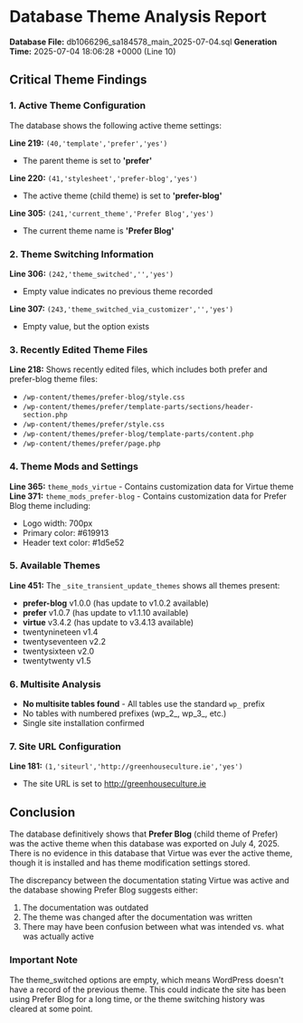 # Database Theme Analysis Report
**Database File:** db1066296_sa184578_main_2025-07-04.sql
**Generation Time:** 2025-07-04 18:06:28 +0000 (Line 10)

## Critical Theme Findings

### 1. Active Theme Configuration
The database shows the following active theme settings:

**Line 219:** `(40,'template','prefer','yes')`
- The parent theme is set to **'prefer'**

**Line 220:** `(41,'stylesheet','prefer-blog','yes')`
- The active theme (child theme) is set to **'prefer-blog'**

**Line 305:** `(241,'current_theme','Prefer Blog','yes')`
- The current theme name is **'Prefer Blog'**

### 2. Theme Switching Information
**Line 306:** `(242,'theme_switched','','yes')`
- Empty value indicates no previous theme recorded

**Line 307:** `(243,'theme_switched_via_customizer','','yes')`
- Empty value, but the option exists

### 3. Recently Edited Theme Files
**Line 218:** Shows recently edited files, which includes both prefer and prefer-blog theme files:
- `/wp-content/themes/prefer-blog/style.css`
- `/wp-content/themes/prefer/template-parts/sections/header-section.php`
- `/wp-content/themes/prefer/style.css`
- `/wp-content/themes/prefer-blog/template-parts/content.php`
- `/wp-content/themes/prefer/page.php`

### 4. Theme Mods and Settings
**Line 365:** `theme_mods_virtue` - Contains customization data for Virtue theme
**Line 371:** `theme_mods_prefer-blog` - Contains customization data for Prefer Blog theme including:
- Logo width: 700px
- Primary color: #619913
- Header text color: #1d5e52

### 5. Available Themes
**Line 451:** The `_site_transient_update_themes` shows all themes present:
- **prefer-blog** v1.0.0 (has update to v1.0.2 available)
- **prefer** v1.0.7 (has update to v1.1.10 available)
- **virtue** v3.4.2 (has update to v3.4.13 available)
- twentynineteen v1.4
- twentyseventeen v2.2
- twentysixteen v2.0
- twentytwenty v1.5

### 6. Multisite Analysis
- **No multisite tables found** - All tables use the standard `wp_` prefix
- No tables with numbered prefixes (wp_2_, wp_3_, etc.)
- Single site installation confirmed

### 7. Site URL Configuration
**Line 181:** `(1,'siteurl','http://greenhouseculture.ie','yes')`
- The site URL is set to http://greenhouseculture.ie

## Conclusion
The database definitively shows that **Prefer Blog** (child theme of Prefer) was the active theme when this database was exported on July 4, 2025. There is no evidence in this database that Virtue was ever the active theme, though it is installed and has theme modification settings stored.

The discrepancy between the documentation stating Virtue was active and the database showing Prefer Blog suggests either:
1. The documentation was outdated
2. The theme was changed after the documentation was written
3. There may have been confusion between what was intended vs. what was actually active

### Important Note
The theme_switched options are empty, which means WordPress doesn't have a record of the previous theme. This could indicate the site has been using Prefer Blog for a long time, or the theme switching history was cleared at some point.